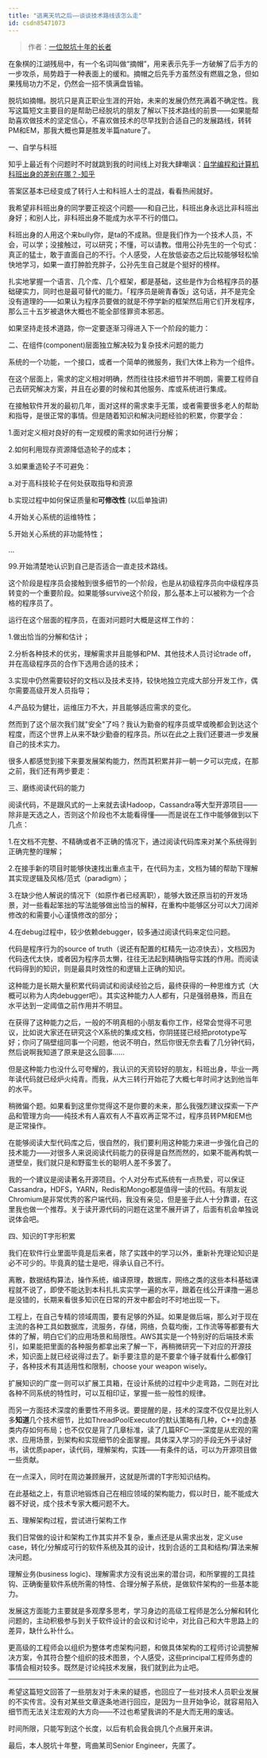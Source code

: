 ```yaml
---
title: "逃离天坑之后——谈谈技术路线该怎么走"
id: csdn85471073
---
```


> 作者：[一位脱坑十年的长者](http://bestmajor.org/article/5c1f765c9b99ae4bb0870405)

在象棋的江湖残局中，有一个名词叫做“摘帽”，用来表示先手一方破解了后手方的一步攻杀，局势趋于一种表面上的缓和。摘帽之后先手方虽然没有燃眉之急，但如果残局功力不足，仍然会一招不慎满盘皆输。

脱坑如摘帽。脱坑只是真正职业生涯的开始，未来的发展仍然充满着不确定性。我写这篇短文主要目的是帮助已经脱坑的朋友了解以下技术路线的前景——如果能帮助喜欢做技术的坚定信心，不喜欢做技术的尽早找到合适自己的发展路线，转转PM和EM，那我大概也算是胜发半篇nature了。

一、自学与科班

知乎上最近有个问题时不时就跳到我的时间线上对我大肆嘲讽：[自学编程和计算机科班出身的差别在哪？-知乎](https://www.zhihu.com/question/67948916/answer/258731158)

答案区基本已经变成了转行人士和科班人士的混战，看看热闹就好。

我希望非科班出身的同学要正视这个问题——和自己比，科班出身永远比非科班出身好；和别人比，非科班出身不能成为水平不行的借口。

科班出身的人用这个来bully你，是ta的不成熟。但是我们作为一个技术人员，不会，可以学；没接触过，可以研究；不懂，可以请教。借用公孙先生的一个句式：真正的猛士，敢于直面自己的不行。个人感受，人在放低姿态之后比较能够轻松愉快地学习，如果一直打肿脸充胖子，公孙先生自己就是个挺好的榜样。

扎实地掌握一个语言、几个库、几个框架，都是基础，这些是作为合格程序员的基础硬实力，同时也是最可替代的能力。「程序员是碗青春饭」这句话，并不是完全没有道理的——如果认为程序员要做的就是不停学新的框架然后用它们开发程序，那么三十五岁被退休大概也不能全部怪罪资本邪恶。

如果坚持走技术道路，你一定要逐渐习得进入下一个阶段的能力：

二、在组件(component)层面独立解决较为复杂技术问题的能力

系统的一个功能，一个接口，或者一个简单的微服务，我们大体上称为一个组件。

在这个层面上，需求的定义相对明确，然而往往技术细节并不明朗，需要工程师自己去研究解决方案，并且在必要的时候和其他服务、库或系统进行集成。

在接触软件开发的最初几年，面对这样的需求束手无策，或者需要很多老人的帮助和指导，是很正常的事情。但是随着知识和解决问题经验的积累，你要学会：

1.面对定义相对良好的有一定规模的需求如何进行分解；

2.如何利用现存资源降低造轮子的成本；

3.如果重造轮子不可避免：

a.对于高科技轮子在何处获取指导和资源

b.实现过程中如何保证质量和**可修改性** (以后单独讲)

4.开始关心系统的运维特性；

5.开始关心系统的非功能特性；

…

99.开始清楚地认识到自己是否适合一直走技术路线。

这个阶段是程序员会接触到很多细节的一个阶段，也是从初级程序员向中级程序员转变的一个重要阶段。如果能够survive这个阶段，那么基本上可以被称为一个合格的程序员了。

运行在这个层面的程序员，在面对问题时大概是这样工作的：

1.做出恰当的分解和估计；

2.分析各种技术的优劣，理解需求并且能够和PM、其他技术人员讨论trade off，并在高级程序员的合作下选用合适的技术；

3.实现中仍然需要较好的文档以及技术支持，较快地独立完成大部分开发工作，偶尔需要高级开发人员指导；

4.产品较为健壮，运维压力不大，并且能够适应需求的变化。

然而到了这个层次我们就"安全"了吗？我认为勤奋的程序员或早或晚都会到达这个程度，而这个世界上从来不缺少勤奋的程序员。所以在此之上我们还要进一步发展自己的技术实力。

很多人都感觉到接下来要发展架构能力，然而其积累并非一朝一夕可以完成，在那之前，我们还有两步要走：

三、磨练阅读代码的能力

阅读代码，不是跟风式的一上来就去读Hadoop，Cassandra等大型开源项目——除非是天选之人，否则这个阶段也不太能看得懂——而是说在工作中能够做到以下几点：

1.在文档不完整、不精确或者不正确的情况下，通过阅读代码库来对某个系统得到正确完整的理解；

2.在接手新的项目时能够快速找出重点主干，在代码为主，文档为辅的帮助下理解其实现逻辑及风格/范式（paradigm）；

3.在缺少他人解说的情况下（如原作者已经离职），能够大致还原当初的开发场景，对一些看起笨拙的写法能够做出恰当的解释，在重构中能够区分可以大刀阔斧修改的和需要小心谨慎修改的部分；

4.在debug过程中，较少依赖debugger，较多通过阅读代码来定位问题。

代码是程序行为的source of truth（说还有配置的杠精先一边凉快去），文档因为代码迭代太快，或者因为程序员太懒，往往无法起到精确指导实践的作用。而阅读代码得到的知识，则是最具时效性的和逻辑上正确的知识。

这种能力是长期大量积累代码调试和阅读经验之后，最终获得的一种思维方式（大概可以称为人肉debugger吧）。其实这种能力人人都有，只是强弱悬殊，而且在水平达到一定阈值之前作用并不明显。

在获得了这种能力之后，一般的不明真相的小朋友看你工作，经常会觉得不可思议，比如说大家还在研究这个X系统的集成文档，你阴搓搓已经把prototype写好；你问了隔壁组同事一个问题，他说不明白，然后你很无奈去看了几分钟代码，然后说啊我知道了原来是这么回事……

但是这种能力也没什么可夸耀的，我认识的天资较好的朋友，科班出身，毕业一两年读代码就已经炉火纯青。而我，从大三转行开始花了大概七年时间才达到他当年的水平。

稍微偏个题。如果看到这里你觉得这不是你要的未来，那么我强烈建议探索一下产品和管理方向——纯技术有人喜欢有人不喜欢再正常不过，程序员转PM和EM也是正常操作。

在能够阅读大型代码库之后，很自然的，我们要利用这种能力来进一步强化自己的技术能力——对很多人来说阅读代码能力的获得是自然而然的，如果不能再构筑一道壁垒，我们就只是和野蛮生长的聪明人差不多罢了。

我的一个建议是阅读著名开源项目。个人对分布式系统有一点热爱，可以保证Cassandra，HDFS，YARN，Redis和Mongo都是值得一读的代码。有朋友说Chromium是非常优秀的客户端代码，我没有亲见，但是鉴于此人十分靠谱，在这里我也做一个推荐。关于读开源代码的问题在这里不展开讲了，后面有机会单独说说体会吧。

四、知识的T字形积累

我们在软件行业里面毕竟是后来者，除了实践中的学习以外，重新补充理论知识是必不可少的。毕竟真的猛士是吧，得承认自己不行。

离散，数据结构算法，操作系统，编译原理，数据库，网络之类的这些本科基础课程就不说了，即使不能达到本科扎扎实实学一遍的水平，跟着在线公开课撸一遍总是没错的，长期来看很多知识在日常的开发中都会时不时地出现一下。

工程上，在自己专精的领域周围，要有足够的外延。如果是做后端，那么对于现在主流的各种工具如数据库，流服务，存储，网络，负载均衡，工作流等等都要有大体的了解，明白它们的应用场景和局限性。AWS其实是一个特别好的后端技术索引，如果能把里面的各种服务都拿出来了解一下，再稍微研究一下对应的开源技术，知识面上就已经说得过去了。新手要注意的是不要拿个锤子就看什么都像钉子，各种技术有其适用性和限制，choose your weapon wisely。

扩展知识的广度一则可以扩展工具箱，在设计系统的过程中少走弯路，二则在对比各种不同系统的特性时，可以互相印证，掌握一些一般性的规律。

而另一方面技术深度的重要性不用多说。要提醒的是，技术的深度不仅仅是比别人多**知道**几个技术细节，比如ThreadPoolExecutor的默认策略有几种，C++的虚基类内存如何布局；也不仅仅是背了几章标准，读了几篇RFC——深度是从宏观的需求、应用场景，到架构和实现细节的全面掌握。具体深入学习的手段无外乎读好书，读优质paper，读代码，理解架构，实践——有条件的话，可以为开源项目做一些贡献。

在一点深入，同时在周边兼顾展开，这就是所谓的T字形知识结构。

在此基础之上，有意识地锻炼自己在相应领域的架构能力，假以时日，能不能成大器不好说，成个技术专家大概问题不大。

五、理解架构过程，尝试进行架构工作

我们日常做的设计和架构工作其实并不复杂，重点还是从需求出发，定义use case，转化/分解成可行的软件系统及其的设计，找到合适的工具和结构/算法来解决问题。

理解业务(business logic)、理解需求方没有说出来的潜台词，和所掌握的工具挂钩、正确衡量软件系统所需的特性、合理分解子系统，是做软件架构的一些基本能力。

发展这方面能力主要就是多观摩多思考，学习身边的高级工程师是怎么分解和转化问题的，主动积极参与到关于软件设计的会议和讨论中，对比自己和大牛思路上的差异，缺什么补什么。

更高级的工程师会以组织为整体考虑架构问题，和做具体架构的工程师讨论调整解决方案，令其符合整个组织的技术图景，个人感受，这些principal工程师务虚的事情会相对较多。既然是讨论纯技术发展，我们就到此为止吧。

----

希望这篇短文回答了一些朋友对于未来的疑惑，也回应了一些对技术人员职业发展的不实传言。没有对某些文章逐条地进行回应，是因为一旦开始争论，就容易陷入细节而无法关注宏观的大方向——不过也希望我讲的不是大而无用的废话。

时间所限，只能写到这个长度，以后有机会我会挑几个点展开来讲。

最后，本人脱坑十年整，弯曲某司Senior Engineer，先匿了。